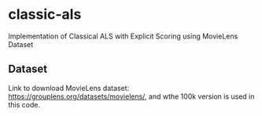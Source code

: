 # classic-als
Implementation of Classical ALS with Explicit Scoring using MovieLens Dataset


## Dataset
Link to download MovieLens dataset: https://grouplens.org/datasets/movielens/, and wthe 100k version is used in this code.